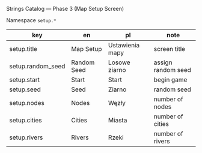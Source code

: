 Strings Catalog — Phase 3 (Map Setup Screen)

Namespace `setup.*`

| key           | en          | pl               | note |
|---------------|-------------|------------------|------|
| setup.title   | Map Setup   | Ustawienia mapy  | screen title |
| setup.random_seed | Random Seed | Losowe ziarno | assign random seed |
| setup.start   | Start       | Start            | begin game |
| setup.seed    | Seed        | Ziarno           | random seed |
| setup.nodes   | Nodes       | Węzły            | number of nodes |
| setup.cities  | Cities      | Miasta           | number of cities |
| setup.rivers  | Rivers      | Rzeki            | number of rivers |
